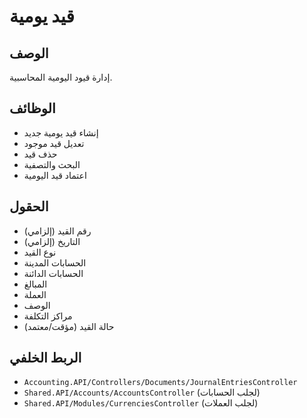 # قيد يومية

## الوصف
إدارة قيود اليومية المحاسبية.

## الوظائف
- إنشاء قيد يومية جديد
- تعديل قيد موجود
- حذف قيد
- البحث والتصفية
- اعتماد قيد اليومية

## الحقول
- رقم القيد (إلزامي)
- التاريخ (إلزامي)
- نوع القيد
- الحسابات المدينة
- الحسابات الدائنة
- المبالغ
- العملة
- الوصف
- مراكز التكلفة
- حالة القيد (مؤقت/معتمد)

## الربط الخلفي
- `Accounting.API/Controllers/Documents/JournalEntriesController`
- `Shared.API/Accounts/AccountsController` (لجلب الحسابات)
- `Shared.API/Modules/CurrenciesController` (لجلب العملات)
